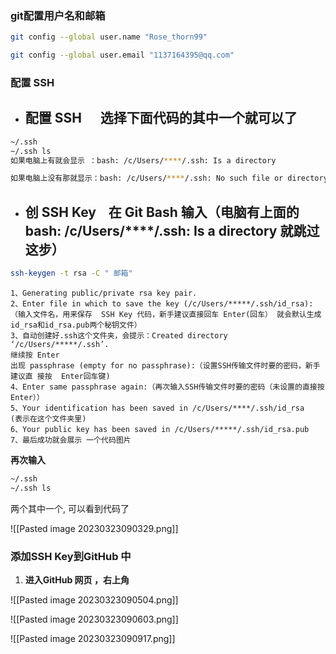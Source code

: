 ### git配置用户名和邮箱

```bash
git config --global user.name "Rose_thorn99"

git config --global user.email "1137164395@qq.com"
```

### 配置 SSH

- ## **配置** **SSH**      **选择下面代码的其中一个就可以了**

```bash
~/.ssh
~/.ssh ls
如果电脑上有就会显示 ：bash: /c/Users/****/.ssh: Is a directory

如果电脑上没有那就显示：bash: /c/Users/****/.ssh: No such file or directory
```

- ## 创 SSH Key    在 Git Bash 输入（电脑有上面的**bash: /c/Users/****/.ssh: Is a directory 就跳过这步**）

```bash
ssh-keygen -t rsa -C " 邮箱"
```

``` shell
1、Generating public/private rsa key pair.
2、Enter file in which to save the key (/c/Users/*****/.ssh/id_rsa):（输入文件名，用来保存  SSH Key 代码，新手建议直接回车 Enter(回车） 就会默认生成id_rsa和id_rsa.pub两个秘钥文件）
3、自动创建好.ssh这个文件夹，会提示：Created directory ‘/c/Users/*****/.ssh’.
继续按 Enter
出现 passphrase (empty for no passphrase):（设置SSH传输文件时要的密码，新手建议直 接按  Enter回车键)
4、Enter same passphrase again:（再次输入SSH传输文件时要的密码（未设置的直接按 Enter））
5、Your identification has been saved in /c/Users/****/.ssh/id_rsa    (表示在这个文件夹里)
6、Your public key has been saved in /c/Users/*****/.ssh/id_rsa.pub
7、最后成功就会展示 一个代码图片
```

**再次输入**

```bash
~/.ssh
~/.ssh ls
```

两个其中一个, 可以看到代码了

![[Pasted image 20230323090329.png]]

### 添加SSH Key到GitHub 中

1. **进入GitHub 网页 ，右上角**

![[Pasted image 20230323090504.png]]

![[Pasted image 20230323090603.png]]

![[Pasted image 20230323090917.png]]

